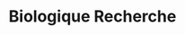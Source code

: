 ---
templateKey: category-page
title: Biologique Recherche
id: 3
description: ""
image: /img/default.jpg
slug: biologique-recherche
brandLogo: /img/brand_Default.png
brandUrl: " "
---